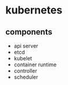 # kubernetes

## components
* api server
* etcd
* kubelet
* container runtime
* controller
* scheduler
